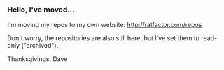 ### Hello, I've moved...

I'm moving my repos to my own website: http://ratfactor.com/repos

Don't worry, the repositories are also still here, but I've set them to read-only ("archived").

Thanksgivings, Dave
